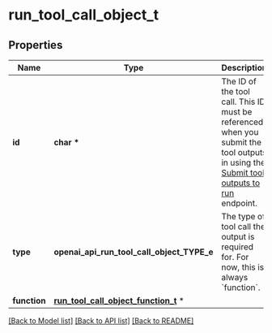 # run_tool_call_object_t

## Properties
Name | Type | Description | Notes
------------ | ------------- | ------------- | -------------
**id** | **char \*** | The ID of the tool call. This ID must be referenced when you submit the tool outputs in using the [Submit tool outputs to run](/docs/api-reference/runs/submitToolOutputs) endpoint. | 
**type** | **openai_api_run_tool_call_object_TYPE_e** | The type of tool call the output is required for. For now, this is always &#x60;function&#x60;. | 
**function** | [**run_tool_call_object_function_t**](run_tool_call_object_function.md) \* |  | 

[[Back to Model list]](../README.md#documentation-for-models) [[Back to API list]](../README.md#documentation-for-api-endpoints) [[Back to README]](../README.md)


